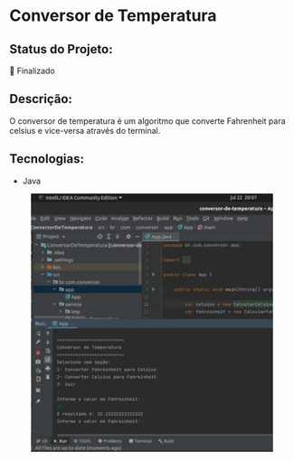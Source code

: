 <h1>Conversor de Temperatura</h1>

<h2>Status do Projeto:</h2>🚀 Finalizado

## Descrição:

<p>O conversor de temperatura é um algoritmo que converte Fahrenheit para celsius e vice-versa através do terminal.</p>

## Tecnologias:
* Java

<p align="center">
  <img src="conversor.jpeg"  width="85%"/>
</p>
